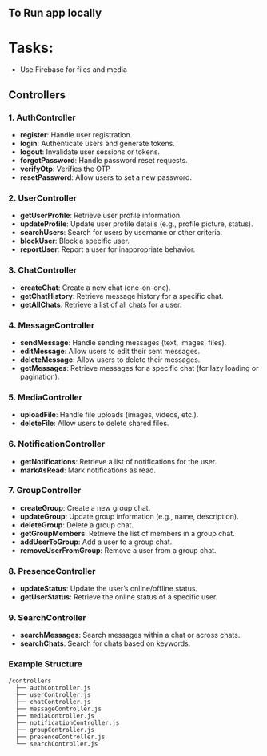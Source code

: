 ## To Run app locally



# Tasks:
   - Use Firebase for files and media


## Controllers

### 1. **AuthController**
   - **register**: Handle user registration.
   - **login**: Authenticate users and generate tokens.
   - **logout**: Invalidate user sessions or tokens.
   - **forgotPassword**: Handle password reset requests.
   - **verifyOtp**: Verifies the OTP
   - **resetPassword**: Allow users to set a new password.

### 2. **UserController**
   - **getUserProfile**: Retrieve user profile information.
   - **updateProfile**: Update user profile details (e.g., profile picture, status).
   - **searchUsers**: Search for users by username or other criteria.
   - **blockUser**: Block a specific user.
   - **reportUser**: Report a user for inappropriate behavior.

### 3. **ChatController**
   - **createChat**: Create a new chat (one-on-one).
   - **getChatHistory**: Retrieve message history for a specific chat.
   - **getAllChats**: Retrieve a list of all chats for a user.

### 4. **MessageController**
   - **sendMessage**: Handle sending messages (text, images, files).
   - **editMessage**: Allow users to edit their sent messages.
   - **deleteMessage**: Allow users to delete their messages.
   - **getMessages**: Retrieve messages for a specific chat (for lazy loading or pagination).

### 5. **MediaController**
   - **uploadFile**: Handle file uploads (images, videos, etc.).
   - **deleteFile**: Allow users to delete shared files.

### 6. **NotificationController**
   - **getNotifications**: Retrieve a list of notifications for the user.
   - **markAsRead**: Mark notifications as read.

### 7. **GroupController**
   - **createGroup**: Create a new group chat.
   - **updateGroup**: Update group information (e.g., name, description).
   - **deleteGroup**: Delete a group chat.
   - **getGroupMembers**: Retrieve the list of members in a group chat.
   - **addUserToGroup**: Add a user to a group chat.
   - **removeUserFromGroup**: Remove a user from a group chat.


### 8. **PresenceController**
   - **updateStatus**: Update the user’s online/offline status.
   - **getUserStatus**: Retrieve the online status of a specific user.


### 9. **SearchController**
   - **searchMessages**: Search messages within a chat or across chats.
   - **searchChats**: Search for chats based on keywords.

### Example Structure

```
/controllers
  ├── authController.js
  ├── userController.js
  ├── chatController.js
  ├── messageController.js
  ├── mediaController.js
  ├── notificationController.js
  ├── groupController.js
  ├── presenceController.js
  └── searchController.js
```